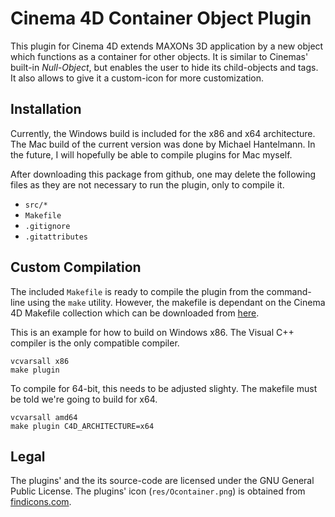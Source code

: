 # Cinema 4D Container Object Plugin

This plugin for Cinema 4D extends MAXONs 3D application by a new object which
functions as a container for other objects. It is similar to Cinemas' built-in
*Null-Object*, but enables the user to hide its child-objects and tags. It
also allows to give it a custom-icon for more customization.

## Installation

Currently, the Windows build is included for the x86 and x64 architecture. The
Mac build of the current version was done by Michael Hantelmann. In the future,
I will hopefully be able to compile plugins for Mac myself.

After downloading this package from github, one may delete the following files
as they are not necessary to run the plugin, only to compile it.

- `src/*`
- `Makefile`
- `.gitignore`
- `.gitattributes`

## Custom Compilation

The included `Makefile` is ready to compile the plugin from the command-line
using the `make` utility. However, the makefile is dependant on the Cinema 4D
Makefile collection which can be downloaded from [here][1].

This is an example for how to build on Windows x86. The Visual C++ compiler
is the only compatible compiler.

    vcvarsall x86
    make plugin

To compile for 64-bit, this needs to be adjusted slighty. The makefile must be
told we're going to build for x64.

    vcvarsall amd64
    make plugin C4D_ARCHITECTURE=x64

## Legal

The plugins' and the its source-code are licensed under the GNU General Public
License. The plugins' icon (`res/Ocontainer.png`) is obtained from
[findicons.com][2].

  [1]: https://github.com/NiklasRosenstein/c4d-make
  [2]: http://findicons.com/

